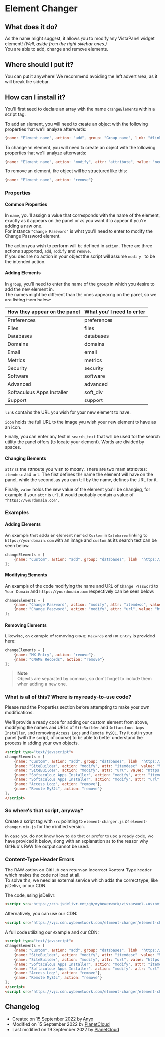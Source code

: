 # Element Changer  

## What does it do?  
As the name might suggest, it allows you to modify any VistaPanel widget element! _(Well, aside from the right sidebar ones.)_  
You are able to add, change and remove elements.

## Where should I put it?  
You can put it anywhere! We recommend avoiding the left advert area, as it will break the sidebar.

## How can I install it?   
You'll first need to declare an array with the name ``changeElements`` within a script tag.  

To add an element, you will need to create an object with the following properties that we'll analyze afterwards:
```js
{name: "Element name", action: "add", group: "Group name", link: "#link", icon: "URL to icon", search_text: "words for the search bar divided with spaces"}
```
To change an element, you will need to create an object with the following properties that we'll analyze afterwards:
```js
{name: "Element name", action: "modify", attr: "attribute", value: "new value"}
```
To remove an element, the object will be structured like this:
```js
{name: "Element name", action: "remove"}
```

### Properties

#### Common Properties
In ``name``, you'll assign a value that corresponds with the name of the element, exactly as it appears on the panel or as you want it to appear if you're adding a new one.  
For instance ``"Change Password"`` is what you'll need to enter to modify the Change Password element.

The action you wish to perform will be defined in ``action``. There are three actions supported, ``add``, ``modify`` and ``remove``.  
If you declare no action in your object the script will assume ``modify `` to be the intended action.

#### Adding Elements
In ``group``, you'll need to enter the name of the group in which you desire to add the new element in.  
The names might be different than the ones appearing on the panel, so we are listing them below:

|How they appear on the panel| What you'll need to enter |
|----------------------------|----------------------------|
| Preferences                | preferences                |
| Files                      | files                      |
| Databases                  | databases                  |
| Domains                    | domains                    |
| Email                      | email                      |
| Metrics                    | metrics                    |
| Security                   | security                   |
| Software                   | software                   |
| Advanced                   | advanced                   |
| Softaculous Apps Installer | soft_div                   |
| Support                    | support                    |

``link`` contains the URL you wish for your new element to have. 

``icon`` holds the full URL to the image you wish your new element to have as an icon. 

Finally, you can enter any text in ``search_text`` that will be used for the search utility the panel offers (to locate your element). Words are divided by spaces.

#### Changing Elements
``attr`` is the attribute you wish to modify. There are two main attributes:
``itemdesc`` and ``url``. 
The first defines the name the element will have on the panel, while the second, as you can tell by the name, defines the URL for it.

Finally, ``value`` holds the new value of the element you'll be changing, for example if your ``attr`` is ``url``, it would probably contain a value of ``"https://yourdomain.com"``.

### Examples
#### Adding Elements
An example that adds an element named ``Custom`` in ``Databases`` linking to ``https://yourdomain.com`` with an image and ``custom`` as its search text can be seen below:
```js
changeElements = [
    {name: "Custom", action: "add", group: "databases", link: "https://yourdomain.com", icon: "https://play-lh.googleusercontent.com/yPtnkXQAn6yEahOurxuYZL576FDXWn3CqewVcEWJsXlega_nSiavBvmaXwfTGktGlQ", search_text: "custom"}
];
```
#### Modifying Elements
An example of the code modifying the name and URL of ``Change Password`` to ``Your Domain`` and ``https://yourdomain.com`` respectively can be seen below:
```js
changeElements = [
    {name: "Change Password", action: "modify", attr: "itemdesc", value: "Your Domain"},
    {name: "Change Password", action: "modify", attr: "url", value: "https://yourdomain.com"}
];
```
#### Removing Elements
Likewise, an example of removing ``CNAME Records`` and ``MX Entry`` is provided here:
```js
changeElements = [
    {name: "MX Entry", action: "remove"},
    {name: "CNAME Records", action: "remove"}
];
```
> **Note**  
> Objects are separated by commas, so don't forget to include them when adding a new one.

### What is all of this? Where is my ready-to-use code?
Please read the Properties section before attempting to make your own modifications.

We'll provide a ready code for adding our custom element from above, modifying the names and URLs of ``SiteBuilder`` and ``Softaculous Apps Installer``, and removing ``Access Logs`` and ``Remote MySQL``. Try it out in your panel (with the script, of course) to be able to better understand the process in adding your own objects.
```html
<script type="text/javascript">
changeElements = [
    {name: "Custom", action: "add", group: "databases", link: "https://yourdomain.com", icon: "https://play-lh.googleusercontent.com/yPtnkXQAn6yEahOurxuYZL576FDXWn3CqewVcEWJsXlega_nSiavBvmaXwfTGktGlQ", search_text: "custom"},
    {name: "SiteBuilder", action: "modify", attr: "itemdesc", value: "VistaPanel Themes"},
    {name: "SiteBuilder", action: "modify", attr: "url", value: "https://vpt.cdn.wybenetwork.com"},
    {name: "Softaculous Apps Installer", action: "modify", attr: "itemdesc", value: "VistaPanel Customizations"},
    {name: "Softaculous Apps Installer", action: "modify", attr: "url", value: "https://vpc.cdn.wybenetwork.com"},
    {name: "Access Logs", action: "remove"},
    {name: "Remote MySQL", action: "remove"}
];
</script>
```
### So where's that script, anyway?
Create a script tag with `src` pointing to `element-changer.js` or ``element-changer.min.js`` for the minified version.  

In case you do not know how to do that or prefer to use a ready code, we have provided it below, along with an explanation as to the reason why GitHub's RAW file output cannot be used.

###  Content-Type Header Errors
The RAW option on GitHub can return an incorrect Content-Type header which makes the code not load at all.  
To solve this, we need an external service which adds the correct type, like jsDelivr, or our CDN.

The code, using jsDelivr:
```html
<script src="https://cdn.jsdelivr.net/gh/WybeNetwork/VistaPanel-Customizations@2.3.0-pre/element-changer/element-changer.js" type="text/javascript"></script>
```
Alternatively, you can use our CDN:
```html
<script src="https://vpc.cdn.wybenetwork.com/element-changer/element-changer.js" type="text/javascript"></script>
```
A full code utilizing our example and our CDN:
```html
<script type="text/javascript">
changeElements = [
    {name: "Custom", action: "add", group: "databases", link: "https://yourdomain.com", icon: "https://play-lh.googleusercontent.com/yPtnkXQAn6yEahOurxuYZL576FDXWn3CqewVcEWJsXlega_nSiavBvmaXwfTGktGlQ", search_text: "custom"},
    {name: "SiteBuilder", action: "modify", attr: "itemdesc", value: "VistaPanel Themes"},
    {name: "SiteBuilder", action: "modify", attr: "url", value: "https://vpt.cdn.wybenetwork.com"},
    {name: "Softaculous Apps Installer", action: "modify", attr: "itemdesc", value: "VistaPanel Customizations"},
    {name: "Softaculous Apps Installer", action: "modify", attr: "url", value: "https://vpc.cdn.wybenetwork.com"},
    {name: "Access Logs", action: "remove"},
    {name: "Remote MySQL", action: "remove"}
];
</script>
<script src="https://vpc.cdn.wybenetwork.com/element-changer/element-changer.js" type="text/javascript"></script>
```
## Changelog
* Created on 15 September 2022 by [Anyx](https://github.com/4yx)
* Modified on 15 September 2022 by [PlanetCloud](https://github.com/PlanetTheCloud)
* Last modified on 19 September 2022 by [PlanetCloud](https://github.com/PlanetTheCloud)